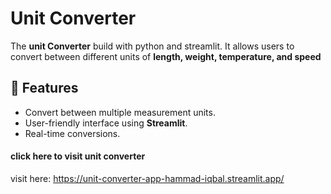# Unit Converter
The **unit Converter** build with python and streamlit. It allows users to convert between different units of **length, weight, temperature, and speed**

## 🚀 Features
- Convert between multiple measurement units.
- User-friendly interface using **Streamlit**.
- Real-time conversions.


#### click here to visit unit converter

visit here: https://unit-converter-app-hammad-iqbal.streamlit.app/
